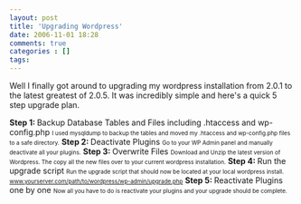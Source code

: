 ```yaml
---
layout: post
title: 'Upgrading Wordpress'
date: 2006-11-01 18:28
comments: true
categories : []
tags:
---
```

Well I finally got around to upgrading my wordpress installation from 2.0.1 to the latest greatest of 2.0.5. It was incredibly simple and here's a quick 5 step upgrade plan.

<strong>Step 1: </strong>Backup Database Tables and Files including .htaccess and wp-config.php
<font size="-6px">I used mysqldump to backup the tables and moved my .htaccess and wp-config.php files to a safe directory.</font>
<strong>Step 2: </strong>Deactivate Plugins
<font size="-6px">Go to your WP Admin panel and manually deactivate all your plugins.</font>
<strong>Step 3: </strong>Overwrite Files
<font size="-6px">Download and Unzip the latest version of Wordpress. The copy all the new files over to your current wordpress installation.</font>
<strong>Step 4: </strong>Run the upgrade script
<font size="-6px">Run the upgrade script that should now be located at your local wordpress install. www.yourserver.com/path/to/wordpress/wp-admin/upgrade.php</font>
<strong>Step 5: </strong>Reactivate Plugins one by one
<font size="-6px">Now all you have to do is reactivate your plugins and your upgrade should be complete.</font>



